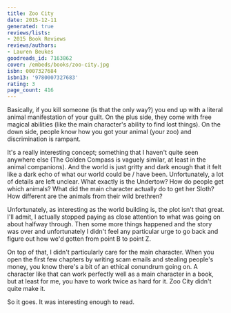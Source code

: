 ```yaml
---
title: Zoo City
date: 2015-12-11
generated: true
reviews/lists:
- 2015 Book Reviews
reviews/authors:
- Lauren Beukes
goodreads_id: 7163862
cover: /embeds/books/zoo-city.jpg
isbn: 0007327684
isbn13: '9780007327683'
rating: 3
page_count: 416
---
```

Basically, if you kill someone (is that the only way?) you end up with a literal animal manifestation of your guilt. On the plus side, they come with free magical abilities (like the main character's ability to find lost things). On the down side, people know how you got your animal (your zoo) and discrimination is rampant.  

It's a really interesting concept; something that I haven't quite seen anywhere else (The Golden Compass is vaguely similar, at least in the animal companions). And the world is just gritty and dark enough that it felt like a dark echo of what our world could be / have been. Unfortunately, a lot of details are left unclear. What exactly is the Undertow? How do people get which animals? What did the main character actually do to get her Sloth? How different are the animals from their wild brethren?  

<!--more-->

Unfortunately, as interesting as the world building is, the plot isn't that great. I'll admit, I actually stopped paying as close attention to what was going on about halfway through. Then some more things happened and the story was over and unfortunately I didn't feel any particular urge to go back and figure out how we'd gotten from point B to point Z.  

On top of that, I didn't particularly care for the main character. When you open the first few chapters by writing scam emails and stealing people's money, you know there's a bit of an ethical conundrum going on. A character like that can work perfectly well as a main character in a book, but at least for me, you have to work twice as hard for it. Zoo City didn't quite make it.  

So it goes. It was interesting enough to read.